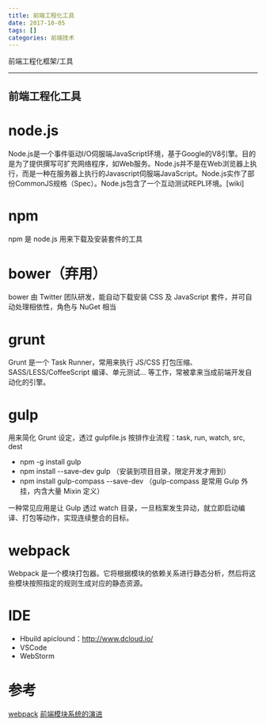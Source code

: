 ```yaml
---
title: 前端工程化工具
date: 2017-10-05
tags: []
categories: 前端技术
---
```


前端工程化框架/工具
- - -
<!-- more --> 

前端工程化工具
---
 
# node.js
Node.js是一个事件驱动I/O伺服端JavaScript环境，基于Google的V8引擎。目的是为了提供撰写可扩充网络程序，如Web服务。Node.js并不是在Web浏览器上执行，而是一种在服务器上执行的Javascript伺服端JavaScript。Node.js实作了部份CommonJS规格（Spec）。Node.js包含了一个互动测试REPL环境。[wiki]
 
# npm
npm 是 node.js 用来下载及安装套件的工具
 
# bower（弃用）
bower 由 Twitter  团队研发，能自动下载安装 CSS 及 JavaScript 套件，并可自动处理相依性，角色与 NuGet 相当
 
# grunt
Grunt 是一个 Task Runner，常用来执行 JS/CSS 打包压缩、SASS/LESS/CoffeeScript 编译、单元测试… 等工作，常被拿来当成前端开发自动化的引擎。
 
# gulp
用来简化 Grunt 设定，透过 gulpfile.js 按排作业流程：task, run, watch, src, dest
* npm -g install gulp
* npm install --save-dev gulp （安装到项目目录，限定开发才用到）
* npm install gulp-compass --save-dev （gulp-compass 是常用 Gulp 外挂，内含大量 Mixin 定义）

一种常见应用是让 Gulp 透过 watch 目录，一旦档案发生异动，就立即启动编译、打包等动作，实现连续整合的目标。

# webpack
Webpack 是一个模块打包器。它将根据模块的依赖关系进行静态分析，然后将这些模块按照指定的规则生成对应的静态资源。

# IDE
* Hbuild apiclound：http://www.dcloud.io/
* VSCode
* WebStorm

# 参考
[webpack](http://zhaoda.net/webpack-handbook/index.html)
[前端模块系统的演进](http://zhaoda.net/webpack-handbook/module-system.html)
